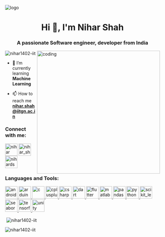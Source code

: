 ![logo](https://github.com/Nihar1402-iit/Nihar1402-iit/assets/117573996/9cc41a51-9432-4d6d-97e9-6869a6fc200d)

<h1 align="center">Hi 👋, I'm Nihar Shah</h1>
<h3 align="center">A passionate Software engineer, developer from India</h3>

<img align="right" alt="coding" width="400" src="https://user-images.githubusercontent.com/55389276/140866485-8fb1c876-9a8f-4d6a-98dc-08c4981eaf70.gif">

<p align="left"> <img src="https://komarev.com/ghpvc/?username=nihar1402-iit&label=Profile%20views&color=0e75b6&style=flat" alt="nihar1402-iit" /> </p>

- 🌱 I’m currently learning **Machine Learning**

- 📫 How to reach me **nihar.shah@iitgn.ac.in**

<h3 align="left">Connect with me:</h3>
<p align="left">
<a href="https://linkedin.com/in/nihar shah" target="blank"><img align="center" src="https://github.com/Nihar1402-iit/Nihar1402-iit/assets/117573996/930e85c8-7d5b-421d-8639-a7daa119d162" alt="nihar shah" height="40" width="40" /></a>
<a href="https://instagram.com/nihar_shah_1402" target="blank"><img align="center" src="https://github.com/Nihar1402-iit/Nihar1402-iit/assets/117573996/ebd6154d-9b4b-4c5a-b3b0-33d70dfce3e4" alt="nihar_shah_1402" height="40" width="40" /></a>
<a href="https://www.leetcode.com/nihardshah" target="blank"><img align="center" src="https://github.com/Nihar1402-iit/Nihar1402-iit/assets/117573996/b6096b9b-3263-4454-9422-28173abfbbbd" alt="nihardshah" height="40" width="40" /></a>
</p>

<h3 align="left">Languages and Tools:</h3>
<p align="left"> <a href="https://developer.android.com" target="_blank" rel="noreferrer"> <img src="https://github.com/Nihar1402-iit/Nihar1402-iit/assets/117573996/9a754284-dbf4-433e-9010-e0e0c300ee95" alt="android" width="40" height="40"/> </a> <a href="https://www.arduino.cc/" target="_blank" rel="noreferrer"> <img src="https://cdn.worldvectorlogo.com/logos/arduino-1.svg" alt="arduino" width="40" height="40"/> </a> <a href="https://www.cprogramming.com/" target="_blank" rel="noreferrer"> <img src="https://github.com/Nihar1402-iit/Nihar1402-iit/assets/117573996/ad27468e-21f9-4fd1-9697-5552cc4f811b" alt="c" width="40" height="40"/> </a> <a href="https://www.w3schools.com/cpp/" target="_blank" rel="noreferrer"> <img src="https://github.com/Nihar1402-iit/Nihar1402-iit/assets/117573996/6b7da139-86d8-4af7-b5d8-d448a0f640f4" alt="cplusplus" width="40" height="40"/> </a> <a href="https://www.w3schools.com/cs/" target="_blank" rel="noreferrer"> <img src="https://github.com/Nihar1402-iit/Nihar1402-iit/assets/117573996/b15ee235-0402-48e7-886d-9d56d9ccfb0f" alt="csharp" width="40" height="40"/> </a> <a href="https://dart.dev" target="_blank" rel="noreferrer"> <img src="https://www.vectorlogo.zone/logos/dartlang/dartlang-icon.svg" alt="dart" width="40" height="40"/> </a> <a href="https://flutter.dev" target="_blank" rel="noreferrer"> <img src="https://www.vectorlogo.zone/logos/flutterio/flutterio-icon.svg" alt="flutter" width="40" height="40"/> </a>  <a href="https://www.mathworks.com/" target="_blank" rel="noreferrer"> <img src="https://upload.wikimedia.org/wikipedia/commons/2/21/Matlab_Logo.png" alt="matlab" width="40" height="40"/> </a> <a href="https://pandas.pydata.org/" target="_blank" rel="noreferrer"> <img src="https://github.com/Nihar1402-iit/Nihar1402-iit/assets/117573996/19247a7d-fbb3-4314-9ea2-a33b49b57f5a" alt="pandas" width="40" height="40"/> </a> <a href="https://www.python.org" target="_blank" rel="noreferrer"> <img src="https://github.com/Nihar1402-iit/Nihar1402-iit/assets/117573996/a9fb395e-c96e-42e0-b14f-0c5eb8e9da8d" alt="python" width="40" height="40"/> </a> <a href="https://scikit-learn.org/" target="_blank" rel="noreferrer"> <img src="https://upload.wikimedia.org/wikipedia/commons/0/05/Scikit_learn_logo_small.svg" alt="scikit_learn" width="40" height="40"/> </a> <a href="https://seaborn.pydata.org/" target="_blank" rel="noreferrer"> <img src="https://seaborn.pydata.org/_images/logo-mark-lightbg.svg" alt="seaborn" width="40" height="40"/> </a> <a href="https://www.tensorflow.org" target="_blank" rel="noreferrer"> <img src="https://www.vectorlogo.zone/logos/tensorflow/tensorflow-icon.svg" alt="tensorflow" width="40" height="40"/> </a> <a href="https://unity.com/" target="_blank" rel="noreferrer"> <img src="https://www.vectorlogo.zone/logos/unity3d/unity3d-icon.svg" alt="unity" width="40" height="40"/> </a> </p>

<p>&nbsp;<img align="center" src="https://github-readme-stats.vercel.app/api?username=nihar1402-iit&show_icons=true&locale=en" alt="nihar1402-iit" /></p>

<p><img align="center" src="https://github-readme-streak-stats.herokuapp.com/?user=nihar1402-iit&" alt="nihar1402-iit" /></p>

